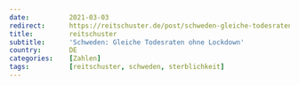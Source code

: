 ```yaml
---
date:          2021-03-03
redirect:      https://reitschuster.de/post/schweden-gleiche-todesraten-ohne-lockdown/
title:         reitschuster
subtitle:      'Schweden: Gleiche Todesraten ohne Lockdown'
country:       DE
categories:    [Zahlen]
tags:          [reitschuster, schweden, sterblichkeit]
---
```

